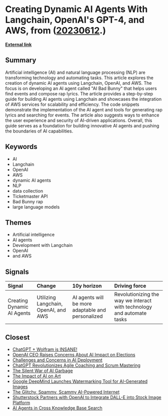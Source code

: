 # __Creating Dynamic AI Agents With Langchain, OpenAI's GPT-4, and AWS__, from ([20230612](https://kghosh.substack.com/p/20230612).)

__[External link](https://betterprogramming.pub/creating-dynamic-ai-agents-with-langchain-openais-gpt-4-and-aws-building-the-ai-bad-bunny-event-74208b26f46f)__



## Summary

Artificial intelligence (AI) and natural language processing (NLP) are transforming technology and automating tasks. This article explores the creation of dynamic AI agents using Langchain, OpenAI, and AWS. The focus is on developing an AI agent called "AI Bad Bunny" that helps users find events and compose rap lyrics. The article provides a step-by-step guide for building AI agents using Langchain and showcases the integration of AWS services for scalability and efficiency. The code snippets demonstrate the implementation of the AI agent and tools for generating rap lyrics and searching for events. The article also suggests ways to enhance the user experience and security of AI-driven applications. Overall, this guide serves as a foundation for building innovative AI agents and pushing the boundaries of AI capabilities.

## Keywords

* AI
* Langchain
* OpenAI
* AWS
* dynamic AI agents
* NLP
* data collection
* Ticketmaster API
* Bad Bunny rap
* large language models

## Themes

* Artificial intelligence
* AI agents
* Development with Langchain
* OpenAI
* and AWS

## Signals

| Signal                     | Change                               | 10y horizon                                       | Driving force                                                          |
|:---------------------------|:-------------------------------------|:--------------------------------------------------|:-----------------------------------------------------------------------|
| Creating Dynamic AI Agents | Utilizing Langchain, OpenAI, and AWS | AI agents will be more adaptable and personalized | Revolutionizing the way we interact with technology and automate tasks |

## Closest

* [ChatGPT + Wolfram is INSANE!](c73fef52122dff9becbe63751648eea0)
* [OpenAI CEO Raises Concerns About AI Impact on Elections](fd96f58595786b0820cca21394223a66)
* [Challenges and Concerns in AI Deployment](382e9ebc1e518ee49e541da1e6b5f8af)
* [ChatGPT Revolutionizes Agile Coaching and Scrum Mastering](30b8049b120d57889e375ced1e2a9bf4)
* [The Silent War of AI Garbage](3511302490614d3c929e357a98349e26)
* [The Impact of AI on Art](cc1340400b9dfbf32bfc3d546cf0b7b3)
* [Google DeepMind Launches Watermarking Tool for AI-Generated Images](d5c399872ea4d28def48f650503511a0)
* [The Glitchy, Spammy, Scammy AI-Powered Internet](b30a4282af9e53ca673438a8223d9525)
* [Shutterstock Partners with OpenAI to Integrate DALL-E into Stock Image Platform](99ffe526026a0494fc25d44aba64bd70)
* [AI Agents in Cross Knowledge Base Search](b310338b1d3a90c8604a66294f636f65)